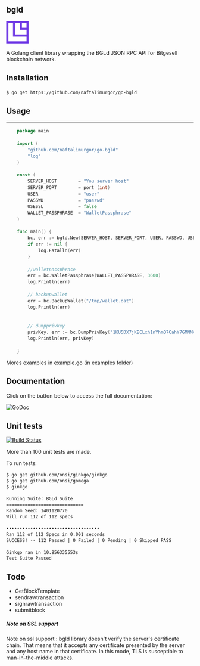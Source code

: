 ## bgld

<img src="Icon.png" style="height: 60px;"/>

A Golang client library wrapping the BGLd JSON RPC API for Bitgesell blockchain network.


## Installation

```sh
$ go get https://github.com/naftalimurgor/go-bgld
```


## Usage
----
```go
	package main

	import (
		"github.com/naftalimurgor/go-bgld"
		"log"
	)

	const (
		SERVER_HOST        = "You server host"
		SERVER_PORT        = port (int)
		USER               = "user"
		PASSWD             = "passwd"
		USESSL             = false
		WALLET_PASSPHRASE  = "WalletPassphrase"
	)

	func main() {
		bc, err := bgld.New(SERVER_HOST, SERVER_PORT, USER, PASSWD, USESSL)
		if err != nil {
			log.Fatalln(err)
		}

		//walletpassphrase
		err = bc.WalletPassphrase(WALLET_PASSPHRASE, 3600)
		log.Println(err)

		// backupwallet
		err = bc.BackupWallet("/tmp/wallet.dat")
		log.Println(err)


		// dumpprivkey
		privKey, err := bc.DumpPrivKey("1KU5DX7jKECLxh1nYhmQ7CahY7GMNMVLP3")
		log.Println(err, privKey)

	}
```
	
Mores examples in example.go (in examples folder) 

## Documentation

Click on the button below to access the full documentation:

[![GoDoc](https://godoc.org/github.com/naftalimurgor/go-bgld?status.png)](https://godoc.org/github.com/naftalimurgor/go-bgld)	



## Unit tests
[![Build Status](https://travis-ci.org/Toorop/go-bitcoind.svg)](https://travis-ci.org/toorop/go-bitcoind)

More than 100 unit tests are made.

To run tests:

	$ go get github.com/onsi/ginkgo/ginkgo
	$ go get github.com/onsi/gomega
	$ ginkgo

	Running Suite: BGLd Suite	
	=============================
	Random Seed: 1401120770
	Will run 112 of 112 specs

	•••••••••••••••••••••••••••••••••••
	Ran 112 of 112 Specs in 0.001 seconds
	SUCCESS! -- 112 Passed | 0 Failed | 0 Pending | 0 Skipped PASS

	Ginkgo ran in 10.856335553s
	Test Suite Passed
 



Todo
-----
* GetBlockTemplate
* sendrawtransaction
* signrawtransaction
* submitblock

##### Note on SSL support 

Note on ssl support : bgld library doesn't verify the server's certificate chain. That means that it accepts any certificate presented by the server and any host name in that certificate. In this mode, TLS is susceptible to man-in-the-middle attacks.

